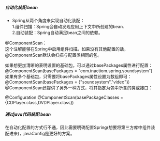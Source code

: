 ##### 自动化装配 bean
* Spring从两个角度来实现自动化装配：  
1.组件扫描：Spring会自动发现应用上下文中所创建的bean.  
2.自动装配：Spring自动满足bean之间的依赖。  

@ComponentScan：  
这个注解能够在Spring中启用组件扫描。如果没有其他配置的话，@ComponentScan默认会扫描与配置类相同的包。  

如果想更加清晰的表明设置的基础包，可以通过basePackages属性进行配置：  
@ComponentScan(basePackages = "com.inactiom.spring.soundsystem")  
如果有多个基础包，只需要将basePackages属性设置为数组即可：  
@ComponentScan(basePackages = {"soundsystem","video"})  
@ComponentScan还提供了另外一种方式，将其指定为包中所含的类或接口：

  
@Configuration
@ComponentScan(basePackageClasses = {CDPlayer.class,DVDPlayer.class})  

##### 通过java代码装配 bean  
在自动化配置的方式行不通，因此需要明确配置Spring(想要将第三方库中组件装配进来)，javaConfig是更好的方案。  
